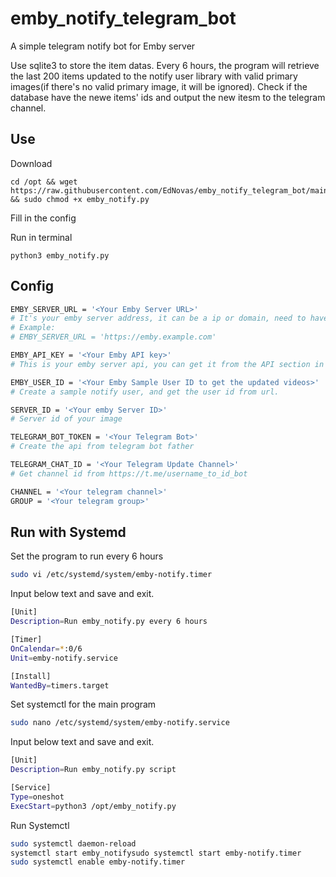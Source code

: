 # emby_notify_telegram_bot
A simple telegram notify bot for Emby server

Use sqlite3 to store the item datas. Every 6 hours, the program will retrieve the last 200 items updated to the notify user library with valid primary images(if there's no valid primary image, it will be ignored). Check if the database have the newe items' ids and output the new itesm to the telegram channel.

## Use

Download

```
cd /opt && wget https://raw.githubusercontent.com/EdNovas/emby_notify_telegram_bot/main/emby_notify.py && sudo chmod +x emby_notify.py
```

Fill in the config

Run in terminal

```
python3 emby_notify.py
```

## Config

```bash
EMBY_SERVER_URL = '<Your Emby Server URL>'
# It's your emby server address, it can be a ip or domain, need to have http:// or https:// at the front
# Example: 
# EMBY_SERVER_URL = 'https://emby.example.com'

EMBY_API_KEY = '<Your Emby API key>'
# This is your emby server api, you can get it from the API section in your emby server admin panel.

EMBY_USER_ID = '<Your Emby Sample User ID to get the updated videos>'
# Create a sample notify user, and get the user id from url.

SERVER_ID = '<Your emby Server ID>'
# Server id of your image

TELEGRAM_BOT_TOKEN = '<Your Telegram Bot>'
# Create the api from telegram bot father

TELEGRAM_CHAT_ID = '<Your Telegram Update Channel>'
# Get channel id from https://t.me/username_to_id_bot

CHANNEL = '<Your telegram channel>'
GROUP = '<Your telegram group>'
```

## Run with Systemd

Set the program to run every 6 hours

```bash
sudo vi /etc/systemd/system/emby-notify.timer
```

Input below text and save and exit.

```bash
[Unit]
Description=Run emby_notify.py every 6 hours

[Timer]
OnCalendar=*:0/6
Unit=emby-notify.service

[Install]
WantedBy=timers.target
```

Set systemctl for the main program

```bash
sudo nano /etc/systemd/system/emby-notify.service
```

Input below text and save and exit.

```bash
[Unit]
Description=Run emby_notify.py script

[Service]
Type=oneshot
ExecStart=python3 /opt/emby_notify.py
```

Run Systemctl

```bash
sudo systemctl daemon-reload
systemctl start emby_notifysudo systemctl start emby-notify.timer
sudo systemctl enable emby-notify.timer
```
